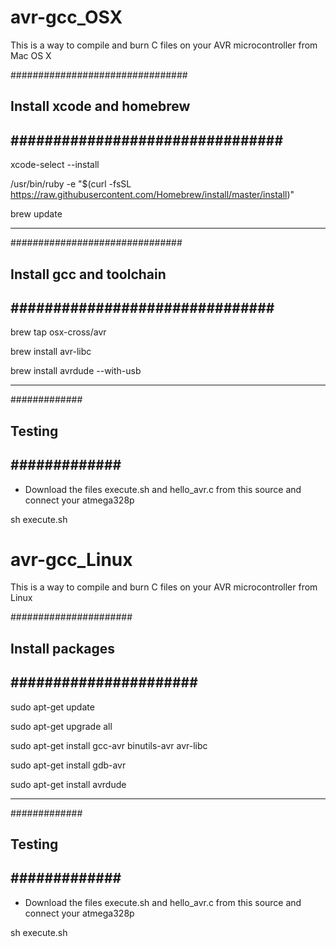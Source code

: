 # avr-gcc_OSX
This is a way to compile and burn C files on your AVR microcontroller from Mac OS X

################################
## Install xcode and homebrew ##
################################
------------------------------
xcode-select --install

/usr/bin/ruby -e "$(curl -fsSL https://raw.githubusercontent.com/Homebrew/install/master/install)"

brew update

------------------------------


###############################
## Install gcc and toolchain ##
###############################
------------------------------
brew tap osx-cross/avr

brew install avr-libc

brew install avrdude --with-usb

------------------------------


#############
## Testing ##
#############
------------------------------
- Download the files execute.sh and hello_avr.c from this source and connect your atmega328p

sh execute.sh

# avr-gcc_Linux
This is a way to compile and burn C files on your AVR microcontroller from Linux

######################
## Install packages ##
######################
---------------------------------
sudo apt-get update

sudo apt-get upgrade all

sudo apt-get install gcc-avr binutils-avr avr-libc

sudo apt-get install gdb-avr

sudo apt-get install avrdude

------------------------------


#############
## Testing ##
#############
------------------------------
- Download the files execute.sh and hello_avr.c from this source and connect your atmega328p

sh execute.sh
